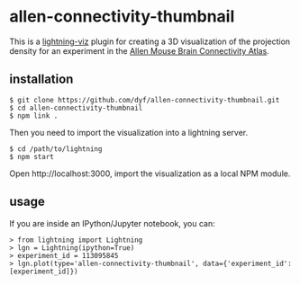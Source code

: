 allen-connectivity-thumbnail
============================

This is a [lightning-viz](http://lightning-viz.org/) plugin for creating a 3D visualization of the projection density for an experiment in the [Allen Mouse Brain Connectivity Atlas](http://connectivity.brain-map.org).

installation
------------

    $ git clone https://github.com/dyf/allen-connectivity-thumbnail.git
    $ cd allen-connectivity-thumbnail
    $ npm link .

Then you need to import the visualization into a lightning server.

    $ cd /path/to/lightning
    $ npm start

Open http://localhost:3000, import the visualization as a local NPM module.

usage
-----

If you are inside an IPython/Jupyter notebook, you can:

    > from lightning import Lightning 
    > lgn = Lightning(ipython=True)
    > experiment_id = 113095845
    > lgn.plot(type='allen-connectivity-thumbnail', data={'experiment_id': [experiment_id]})

